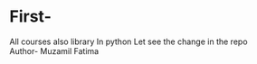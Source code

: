 # First-
All courses also library In python
Let see the change in the repo
<br>
Author- Muzamil Fatima
